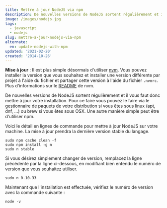 ```yaml
---
title: Mettre à jour NodeJS via npm
description: De nouvelles versions de NodeJS sortent régulièrement et il vous faut donc mettre à jour votre installation. Pour ce faire vous pouvez le faire via le gestionnaire de paquets de votre distribution si vous êtes sous linux (apt, dnf, ...) ou brew si vous êtes sous OSX. Une autre manière simple peut être d'utiliser npm.
image: /images/nodejs.jpg
tags:
  - javascript
  - nodejs
slug: mettre-a-jour-nodejs-via-npm
alternate:
  en: update-nodejs-with-npm
updated: '2021-02-20'
created: '2014-10-26'
---
```


**Mise à jour** : Il est plus simple désormais d'utiliser [nvm](https://github.com/creationix/nvm). Vous pouvez installer la version que vous souhaitez et installer une version différente par projet à l'aide du fichier et partager cette version à l'aide du fichier `.nvmrc`. Plus d'informations sur le [README](https://github.com/creationix/nvm/blob/master/README.md) de nvm.

De nouvelles versions de NodeJS sortent régulièrement et il vous faut donc mettre à jour votre installation. Pour ce faire vous pouvez le faire via le gestionnaire de paquets de votre distribution si vous êtes sous linux (apt, dnf, ...) ou brew si vous êtes sous OSX. Une autre manière simple peut être d'utiliser npm.

Voici le détail en lignes de commande pour mettre à jour NodeJS sur votre machine. La mise à jour prendra la dernière version stable du langage.

```shell
sudo npm cache clean -f
sudo npm install -g n
sudo n stable
```

Si vous désirez simplement changer de version, remplacez la ligne précédente par la ligne ci-dessous, en modifiant bien entendu le numéro de version que vous souhaitez utiliser.

```shell
sudo n 0.10.33
```

Maintenant que l'installation est effectuée, vérifiez le numéro de version avec la commande suivante :

```shell
node -v
```
